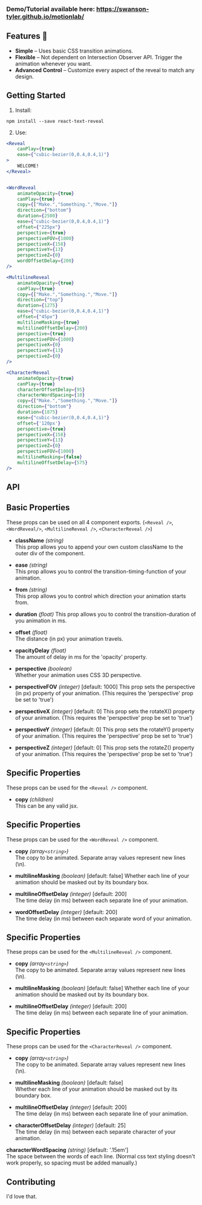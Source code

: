
### Demo/Tutorial available here: <a href="#">https://swanson-tyler.github.io/motionlab/</a>

Features 🎉
---------------

* **Simple** – Uses basic CSS transition animations.
* **Flexible** – Not dependent on Intersection Observer API. Trigger the animation whenever you want.
* **Advanced Control** – Customize every aspect of the reveal to match any design.

Getting Started
---------------

1. Install:

  ```
  npm install --save react-text-reveal
  ```

2. Use:

```jsx
<Reveal
    canPlay={true}
    ease={"cubic-bezier(0,0.4,0.4,1)"}
>
    WELCOME!
</Reveal>
```

```jsx

<WordReveal
    animateOpacity={true}
    canPlay={true}
    copy={["Make.","Something.","Move."]}
    direction={"bottom"}
    duration={2500}
    ease={"cubic-bezier(0,0.4,0.4,1)"}
    offset={"225px"}
    perspective={true}
    perspectiveFOV={1000}
    perspectiveX={158}
    perspectiveY={13}
    perspectiveZ={0}
    wordOffsetDelay={200}
/>
```

```jsx
<MultilineReveal
    animateOpacity={true}
    canPlay={true}
    copy={["Make.","Something.","Move."]}
    direction={"top"}
    duration={1275}
    ease={"cubic-bezier(0,0.4,0.4,1)"}
    offset={"45px"}
    multilineMasking={true}
    multilineOffsetDelay={200}
    perspective={true}
    perspectiveFOV={1000}
    perspectiveX={0}
    perspectiveY={13}
    perspectiveZ={0}
/>
```

```jsx
<CharacterReveal
    animateOpacity={true}
    canPlay={true}
    characterOffsetDelay={95}
    characterWordSpacing={10}
    copy={["Make.","Something.","Move."]}
    direction={"bottom"}
    duration={1875}
    ease={"cubic-bezier(0,0.4,0.4,1)"}
    offset={'120px'}
    perspective={true}
    perspectiveX={158}
    perspectiveY={13}
    perspectiveZ={0}
    perspectiveFOV={1000}
    multilineMasking={false}
    multilineOffsetDelay={575}
/>
```

API
---------------

## Basic Properties

These props can be used on all 4 component exports. (`<Reveal />`, `<WordReveal/>`, `<MultilineReveal />`, `<CharacterReveal />`)

- **className** *(string)*  
  This prop allows you to append your own custom className to the outer div of the component.

- **ease** *(string)*  
  This prop allows you to control the transition-timing-function of your animation.

- **from** *(string)*  
  This prop allows you to control which direction your animation starts from.

- **duration** *(float)*
  This prop allows you to control the transition-duration of you animation in ms.

- **offset** *(float)*  
  The distance (in px) your animation travels.

- **opacityDelay** *(float)*  
  The amount of delay in ms for the 'opacity' property.

- **perspective** *(boolean)*  
  Whether your animation uses CSS 3D perspective.

- **perspectiveFOV** *(integer)*  [default: 1000]
  This prop sets the perspective (in px) property of your animation. (This requires the 'perspective' prop be set to 'true')

- **perspectiveX** *(integer)*  [default: 0]
  This prop sets the rotateX() property of your animation. (This requires the 'perspective' prop be set to 'true')

- **perspectiveY** *(integer)*  [default: 0]
  This prop sets the rotateY() property of your animation. (This requires the 'perspective' prop be set to 'true')

- **perspectiveZ** *(integer)*  [default: 0]
  This prop sets the rotateZ() property of your animation. (This requires the 'perspective' prop be set to 'true')

## <Reveal /> Specific Properties

These props can be used for the `<Reveal />` component.

- **copy** *(children)*  
  This can be any valid jsx.

## <WordReveal /> Specific Properties

These props can be used for the `<WordReveal />` component.

- **copy** *(array`<string>`)*  
  The copy to be animated. Separate array values represent new lines (\n).

- **multilineMasking** *(boolean)* [default: false]
  Whether each line of your animation should be masked out by its boundary box.

- **multilineOffsetDelay** *(integer)* [default: 200]  
  The time delay (in ms) between each separate line of your animation.

- **wordOffsetDelay** *(integer)* [default: 200]  
  The time delay (in ms) between each separate word of your animation.


## <MultilineReveal /> Specific Properties

These props can be used for the `<MultilineReveal />` component.

- **copy** *(array`<string>`)*  
  The copy to be animated. Separate array values represent new lines (\n).

- **multilineMasking** *(boolean)* [default: false]
  Whether each line of your animation should be masked out by its boundary box.

- **multilineOffsetDelay** *(integer)* [default: 200]  
  The time delay (in ms) between each separate line of your animation.


## <CharacterReveal /> Specific Properties

These props can be used for the `<CharacterReveal />` component.

- **copy** *(array`<string>`)*  
  The copy to be animated. Separate array values represent new lines (\n).

- **multilineMasking** *(boolean)* [default: false]  
  Whether each line of your animation should be masked out by its boundary box.

- **multilineOffsetDelay** *(integer)* [default: 200]  
  The time delay (in ms) between each separate line of your animation.

- **characterOffsetDelay** *(integer)* [default: 25]  
  The time delay (in ms) between each separate character of your animation.

 **characterWordSpacing** *(string)* [default: '.15em']  
  The space between the words of each line. (Normal css text styling doesn't work properly, so spacing must be added manually.)


Contributing
---------------

I'd love that.